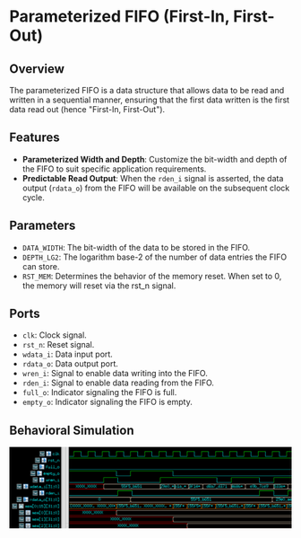 # Parameterized FIFO (First-In, First-Out)

## Overview

The parameterized FIFO is a data structure that allows data to be read and written in a sequential manner, ensuring that the first data written is the first data read out (hence "First-In, First-Out").

## Features

- **Parameterized Width and Depth**: Customize the bit-width and depth of the FIFO to suit specific application requirements.
- **Predictable Read Output**: When the `rden_i` signal is asserted, the data output (`rdata_o`) from the FIFO will be available on the subsequent clock cycle.

## Parameters

- `DATA_WIDTH`: The bit-width of the data to be stored in the FIFO.
- `DEPTH_LG2`: The logarithm base-2 of the number of data entries the FIFO can store.
- ``RST_MEM``: Determines the behavior of the memory reset. When set to 0, the memory will reset via the rst_n signal.
## Ports

- `clk`: Clock signal.
- `rst_n`: Reset signal.
- `wdata_i`: Data input port.
- `rdata_o`: Data output port.
- `wren_i`: Signal to enable data writing into the FIFO.
- `rden_i`: Signal to enable data reading from the FIFO.
- `full_o`: Indicator signaling the FIFO is full.
- `empty_o`: Indicator signaling the FIFO is empty.

## Behavioral Simulation
<img src="./simulation_result.png" width="800" alt="simulation_result">

